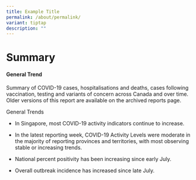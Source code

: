 ```yaml
---
title: Example Title
permalink: /about/permalink/
variant: tiptap
description: ""
---
```

<h1>Summary</h1><h4>General Trend</h4><p>Summary of COVID-19 cases, hospitalisations and deaths, cases following vaccination, testing and variants of concern across Canada and over time. Older versions of this report are available on the archived reports page.</p><p>General Trends</p><ul data-tight="true" class="tight"><li><p>In Singapore, most COVID-19 activity indicators continue to increase.</p></li><li><p>In the latest reporting week, COVID-19 Activity Levels were moderate in the majority of reporting provinces and territories, with most observing stable or increasing trends.</p></li><li><p>National percent positivity has been increasing since early July.</p></li><li><p>Overall outbreak incidence has increased since late July.</p></li></ul>
